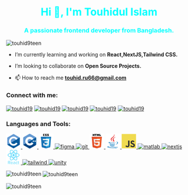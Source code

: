 <h1 style="text-align: center; color: #0ff;">Hi 👋, I'm Touhidul Islam</h1>
<h3 style="text-align: center; color: #0ff;">A passionate frontend developer from Bangladesh.</h3>
<p align="left"> <img src="https://komarev.com/ghpvc/?username=touhid9teen&label=Profile%20views&color=0e75b6&style=flat" alt="touhid9teen" /> </p>

-  I’m currently learning and working on **React,NextJS,Tailwind CSS.**

-  I’m looking to collaborate on **Open Source Projects.**

- 📫 How to reach me **touhid.ru66@gmail.com**


<p align="left"><h3 align="left">Connect with me:</h3>
<a href="https://linkedin.com/in/touhid19" target="blank"><img align="center" src="https://raw.githubusercontent.com/rahuldkjain/github-profile-readme-generator/master/src/images/icons/Social/linked-in-alt.svg" alt="touhid19" height="30" width="40" /></a>
<a href="https://fb.com/touhid19" target="blank"><img align="center" src="https://raw.githubusercontent.com/rahuldkjain/github-profile-readme-generator/master/src/images/icons/Social/facebook.svg" alt="touhid19" height="30" width="40" /></a>
<a href="https://www.codechef.com/users/touhid19" target="blank"><img align="center" src="https://cdn.jsdelivr.net/npm/simple-icons@3.1.0/icons/codechef.svg" alt="touhid19" height="30" width="40" /></a>
<a href="https://codeforces.com/profile/touhid19" target="blank"><img align="center" src="https://raw.githubusercontent.com/rahuldkjain/github-profile-readme-generator/master/src/images/icons/Social/codeforces.svg" alt="touhid19" height="30" width="40" /></a>
<a href="https://www.leetcode.com/touhid19" target="blank"><img align="center" src="https://raw.githubusercontent.com/rahuldkjain/github-profile-readme-generator/master/src/images/icons/Social/leet-code.svg" alt="touhid19" height="30" width="40" /></a>
</p>

<h3 align="left">Languages and Tools:</h3>
<p align="left"> <a href="https://www.cprogramming.com/" target="_blank" rel="noreferrer"> <img src="https://raw.githubusercontent.com/devicons/devicon/master/icons/c/c-original.svg" alt="c" width="40" height="40"/> </a> <a href="https://www.w3schools.com/cpp/" target="_blank" rel="noreferrer"> <img src="https://raw.githubusercontent.com/devicons/devicon/master/icons/cplusplus/cplusplus-original.svg" alt="cplusplus" width="40" height="40"/> </a> <a href="https://www.w3schools.com/css/" target="_blank" rel="noreferrer"> <img src="https://raw.githubusercontent.com/devicons/devicon/master/icons/css3/css3-original-wordmark.svg" alt="css3" width="40" height="40"/> </a> <a href="https://www.figma.com/" target="_blank" rel="noreferrer"> <img src="https://www.vectorlogo.zone/logos/figma/figma-icon.svg" alt="figma" width="40" height="40"/> </a> <a href="https://git-scm.com/" target="_blank" rel="noreferrer"> <img src="https://www.vectorlogo.zone/logos/git-scm/git-scm-icon.svg" alt="git" width="40" height="40"/> </a> <a href="https://www.w3.org/html/" target="_blank" rel="noreferrer"> <img src="https://raw.githubusercontent.com/devicons/devicon/master/icons/html5/html5-original-wordmark.svg" alt="html5" width="40" height="40"/> </a> <a href="https://www.java.com" target="_blank" rel="noreferrer"> <img src="https://raw.githubusercontent.com/devicons/devicon/master/icons/java/java-original.svg" alt="java" width="40" height="40"/> </a> <a href="https://developer.mozilla.org/en-US/docs/Web/JavaScript" target="_blank" rel="noreferrer"> <img src="https://raw.githubusercontent.com/devicons/devicon/master/icons/javascript/javascript-original.svg" alt="javascript" width="40" height="40"/> </a> <a href="https://www.mathworks.com/" target="_blank" rel="noreferrer"> <img src="https://upload.wikimedia.org/wikipedia/commons/2/21/Matlab_Logo.png" alt="matlab" width="40" height="40"/> </a> <a href="https://nextjs.org/" target="_blank" rel="noreferrer"> <img src="https://cdn.worldvectorlogo.com/logos/nextjs-2.svg" alt="nextjs" width="40" height="40"/> </a> <a href="https://reactjs.org/" target="_blank" rel="noreferrer"> <img src="https://raw.githubusercontent.com/devicons/devicon/master/icons/react/react-original-wordmark.svg" alt="react" width="40" height="40"/> </a> <a href="https://tailwindcss.com/" target="_blank" rel="noreferrer"> <img src="https://www.vectorlogo.zone/logos/tailwindcss/tailwindcss-icon.svg" alt="tailwind" width="40" height="40"/> </a> <a href="https://unity.com/" target="_blank" rel="noreferrer"> <img src="https://www.vectorlogo.zone/logos/unity3d/unity3d-icon.svg" alt="unity" width="40" height="40"/> </a> </p>

<p><img align="left" src="https://github-readme-stats.vercel.app/api/top-langs?username=touhid9teen&show_icons=true&locale=en&layout=compact" alt="touhid9teen" /></p>

<p>&nbsp;<img align="center" src="https://github-readme-stats.vercel.app/api?username=touhid9teen&show_icons=true&locale=en" alt="touhid9teen" /></p>

<p><img align="center" src="https://github-readme-streak-stats.herokuapp.com/?user=touhid9teen&" alt="touhid9teen" /></p>
